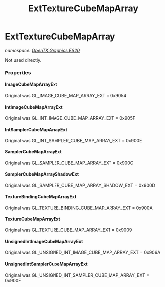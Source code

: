 ﻿---
title: ExtTextureCubeMapArray
---

# ExtTextureCubeMapArray
_namespace: [OpenTK.Graphics.ES20](N-OpenTK.Graphics.ES20.html)_

Not used directly.



### Properties

#### ImageCubeMapArrayExt
Original was GL_IMAGE_CUBE_MAP_ARRAY_EXT = 0x9054
#### IntImageCubeMapArrayExt
Original was GL_INT_IMAGE_CUBE_MAP_ARRAY_EXT = 0x905F
#### IntSamplerCubeMapArrayExt
Original was GL_INT_SAMPLER_CUBE_MAP_ARRAY_EXT = 0x900E
#### SamplerCubeMapArrayExt
Original was GL_SAMPLER_CUBE_MAP_ARRAY_EXT = 0x900C
#### SamplerCubeMapArrayShadowExt
Original was GL_SAMPLER_CUBE_MAP_ARRAY_SHADOW_EXT = 0x900D
#### TextureBindingCubeMapArrayExt
Original was GL_TEXTURE_BINDING_CUBE_MAP_ARRAY_EXT = 0x900A
#### TextureCubeMapArrayExt
Original was GL_TEXTURE_CUBE_MAP_ARRAY_EXT = 0x9009
#### UnsignedIntImageCubeMapArrayExt
Original was GL_UNSIGNED_INT_IMAGE_CUBE_MAP_ARRAY_EXT = 0x906A
#### UnsignedIntSamplerCubeMapArrayExt
Original was GL_UNSIGNED_INT_SAMPLER_CUBE_MAP_ARRAY_EXT = 0x900F

